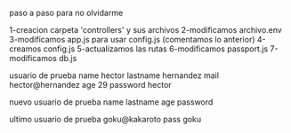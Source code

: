 paso a paso para no olvidarme

1-creacion carpeta 'controllers' y sus archivos
2-modificamos archivo.env
3-modificamos app.js para usar config.js (comentamos lo anterior)
4-creamos config.js
5-actualizamos las rutas
6-modificamos passport.js
7-modificamos db.js

usuario de prueba
name hector
lastname hernandez
mail hector@hernandez
age 29
password hector

nuevo usuario de prueba
name
lastname
age
password

ultimo usuario de prueba
goku@kakaroto
pass goku